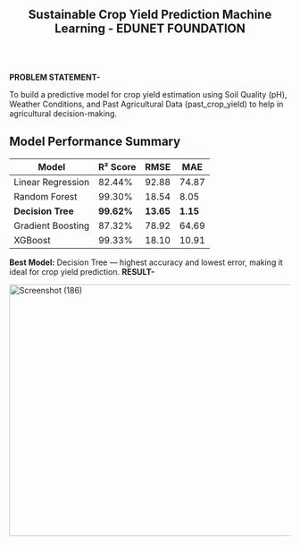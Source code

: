 <br><br>
<h2 align="center"><b>Sustainable Crop Yield Prediction Machine Learning - EDUNET FOUNDATION</b></h2>
<br><br>

<b>PROBLEM STATEMENT-</b>

To build a predictive model for crop yield estimation using Soil Quality (pH), Weather Conditions, and Past Agricultural Data (past_crop_yield) to help in agricultural decision-making.


## Model Performance Summary

| Model           | R² Score | RMSE  | MAE   |
|-----------------|----------|-------|-------|
| Linear Regression | 82.44% | 92.88 | 74.87 |
| Random Forest     | 99.30% | 18.54 | 8.05  |
| **Decision Tree** | **99.62%** | **13.65** | **1.15** |
| Gradient Boosting | 87.32% | 78.92 | 64.69 |
| XGBoost           | 99.33% | 18.10 | 10.91 |

**Best Model:** Decision Tree — highest accuracy and lowest error, making it ideal for crop yield prediction.
<b>RESULT-</b>

<img width="800" height="450" alt="Screenshot (186)" src="https://github.com/user-attachments/assets/9cd5da1e-e235-4c38-980e-04e4d29d35ef" />
